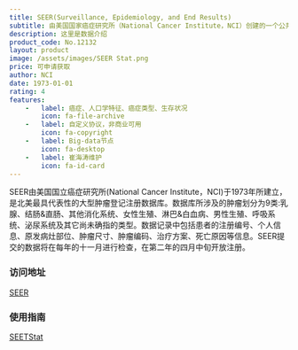 ```yaml
---
title: SEER(Surveillance, Epidemiology, and End Results)
subtitle: 由美国国家癌症研究所（National Cancer Institute，NCI）创建的一个公共数据库和研究资源
description: 这里是数据介绍
product_code: No.12132
layout: product
image: /assets/images/SEER Stat.png
price: 可申请获取
author: NCI
date: 1973-01-01
rating: 4
features:
    -   label: 癌症、人口学特征、癌症类型、生存状况
        icon: fa-file-archive
    -   label: 自定义协议，非商业可用
        icon: fa-copyright
    -   label: Big-data节点
        icon: fa-desktop
    -   label: 崔海涛维护
        icon: fa-id-card
---
```

SEER由美国国立癌症研究所(National Cancer Institute，NCI)于1973年所建立，是北美最具代表性的大型肿瘤登记注册数据库。数据库所涉及的肿瘤划分为9类:乳腺、结肠&直肠、其他消化系统、女性生殖、淋巴&白血病、男性生殖、呼吸系统、泌尿系统及其它尚未确指的类型。数据记录中包括患者的注册编号、个人信息、原发病灶部位、肿瘤尺寸、肿瘤编码、治疗方案、死亡原因等信息。SEER提交的数据将在每年的十一月进行检查，在第二年的四月中旬开放注册。

### 访问地址

[SEER](https://seer.cancer.gov/)

### 使用指南

[SEETStat ](https://zhuanlan.zhihu.com/p/644937036)